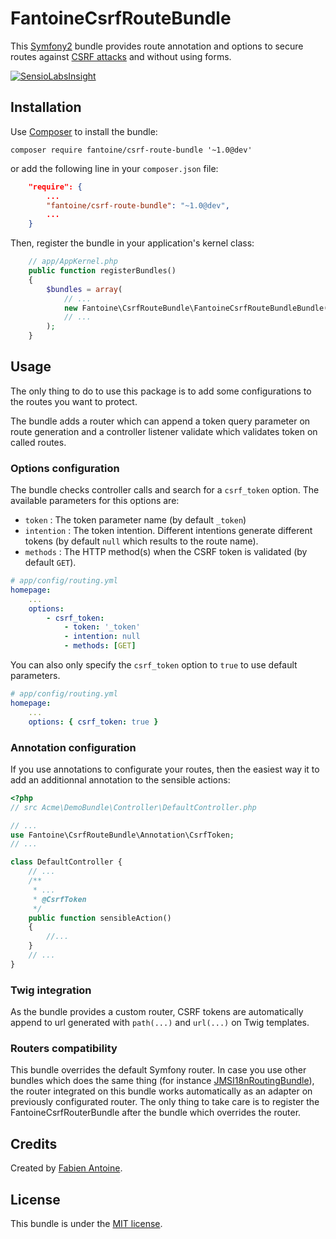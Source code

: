 # FantoineCsrfRouteBundle

This [Symfony2](http://symfony.com) bundle provides route annotation and options to secure routes against [CSRF attacks](http://en.wikipedia.org/wiki/Cross-site_request_forgery) and without using forms.

[![SensioLabsInsight](https://insight.sensiolabs.com/projects/094a3583-b624-45a8-8006-c83f0c4291b4/mini.png)](https://insight.sensiolabs.com/projects/094a3583-b624-45a8-8006-c83f0c4291b4)


## Installation

Use [Composer](http://getcomposer.org) to install the bundle:

`composer require fantoine/csrf-route-bundle '~1.0@dev'`

or add the following line in your `composer.json` file:

```json
    "require": {
        ...
        "fantoine/csrf-route-bundle": "~1.0@dev",
        ...
    }
```

Then, register the bundle in your application's kernel class:

```php
    // app/AppKernel.php
    public function registerBundles()
    {
        $bundles = array(
            // ...
            new Fantoine\CsrfRouteBundle\FantoineCsrfRouteBundleBundle(),
            // ...
        );
    }
```


## Usage

The only thing to do to use this package is to add some configurations to the routes you want to protect.

The bundle adds a router which can append a token query parameter on route generation and
a controller listener validate which validates token on called routes.

### Options configuration

The bundle checks controller calls and search for a `csrf_token` option. The available parameters for this options are:
 - `token` : The token parameter name (by default `_token`)
 - `intention` : The token intention. Different intentions generate different tokens (by default `null` which results to the route name).
 - `methods` : The HTTP method(s) when the CSRF token is validated (by default `GET`).

```yaml
# app/config/routing.yml
homepage:
    ...
    options:
        - csrf_token: 
            - token: '_token'
            - intention: null
            - methods: [GET]
```

You can also only specify the `csrf_token` option to `true` to use default parameters.

```yaml
# app/config/routing.yml
homepage:
    ...
    options: { csrf_token: true }
```


### Annotation configuration

If you use annotations to configurate your routes, then the easiest way it to add
an additionnal annotation to the sensible actions:

```php
<?php
// src Acme\DemoBundle\Controller\DefaultController.php

// ...
use Fantoine\CsrfRouteBundle\Annotation\CsrfToken;
// ...

class DefaultController {
    // ...
    /**
     * ...
     * @CsrfToken
     */
    public function sensibleAction()
    {
        //...
    }
    // ...
}
```


### Twig integration

As the bundle provides a custom router, CSRF tokens are automatically append to url generated with `path(...)` and `url(...)` on Twig templates.


### Routers compatibility

This bundle overrides the default Symfony router.
In case you use other bundles which does the same thing (for instance [JMSI18nRoutingBundle](https://github.com/schmittjoh/JMSI18nRoutingBundle)),
the router integrated on this bundle works automatically as
an adapter on previously configurated router.
The only thing to take care is to register the FantoineCsrfRouterBundle after the bundle which overrides the router.


## Credits

Created by [Fabien Antoine](http://www.fantoine.com).


## License

This bundle is under the [MIT license](LICENSE).
